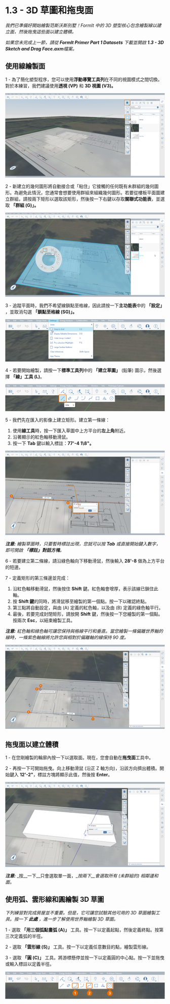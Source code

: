 # 1.3 - 3D 草圖和拖曳面

_我們已準備好開始繪製范斯沃斯別墅！FormIt 中的 3D 塑型核心包含繪製線以建立面，然後拖曳這些面以建立體積。_

_如果您未完成上一節，請從_ _**FormIt Primer Part 1 Datasets**_ _下載並開啟_ _**1.3 - 3D Sketch and Drag Face.axm**檔案。_

## **使用線繪製面**

1 - 為了簡化塑型程序，您可以使用**浮動導覽工具列**在不同的視圖模式之間切換。對於本練習，我們建議使用**透視 (VP)** 和 **3D 視圖 (V3)。**

![](<../../.gitbook/assets/0 (4).png>)

2 - 新建立的幾何圖形將自動接合或「粘住」它接觸的任何既有未群組的幾何圖形。為避免此情況，您通常會想要使用群組來組織幾何圖形。若要從樓板平面圖建立群組，請按兩下矩形以選取該矩形，然後按一下右鍵以存取**關聯式功能表**，並選取 **「群組 (G)」。**

![](<../../.gitbook/assets/1 (2).png>)

3 - 追蹤平面時，我們不希望線鎖點至格線，因此請按一下**主功能表**中的 **「設定」** ，並取消勾選 **「鎖點至格線 (SG)」。**

![](<../../.gitbook/assets/2 (12).png>)

4 - 若要開始繪製，請按一下**標準工具列**中的 **「建立草圖」** (鉛筆) 圖示，然後選擇 **「線」工具 (L)**。

![](<../../.gitbook/assets/3 (17).png>)

5 - 我們先在匯入的影像上建立矩形。建立第一條線：

1. 使用**線工具**時，按一下匯入草圖中上方平台的**左上角**附近。
2. 沿著顯示的紅色軸移動滑鼠。
3. 按一下 **Tab** 鍵以輸入標註：**77'-4 1\8"。**

![](<../../.gitbook/assets/4 (16).png>)

_**注意:** 繪製草圖時，只要暫時標註出現，您就可以按_ _**Tab** 或直接開始鍵入數字，_ _即可開啟_ _**「標註」對話方塊**。_

6 - 若要建立第二條線，請沿綠色軸向下移動滑鼠，然後輸入 **28'-8** 做為上方平台的短邊。

7 - 定義矩形的第三條邊並完成：

1. 沿紅色軸移動滑鼠，然後按住 **Shift** 鍵。紅色軸會增厚，表示該線已鎖住此軸。
2. 按 **Shift 鍵**的同時，將滑鼠移至繪製的第一個點。按一下以確認終點。
3. 第三點將自動設定，與由 (A) 定義的紅色軸，以及由 (B) 定義的綠色軸平行。
4. 最後，若要完成封閉矩形，請放開 **Shift** 鍵，然後按一下您繪製的第一個點。按兩次 **Esc**，以結束繪製工具。

_**注意:**_ _紅色軸和綠色軸可讓您保持與格線平行和垂直。當您繪製一條偏離世界軸的線時，一條紫色軸線將允許您與相對於偏離軸的線保持 90 度。_

![](<../../.gitbook/assets/5 (2) (1).png>)

## **拖曳面以建立體積**

1 - 在您剛繪製的輪廓內按一下以選取面。現在，您會自動在**拖曳面**工具中。

2 - 再按一下可開始拖曳。向上移動滑鼠 (沿正 Z 軸方向)，沿該方向擠出體積。開始鍵入 **12'-2"**，標註方塊將顯示此值，然後按 **Enter**。

![](<../../.gitbook/assets/6 (3) (1).png>)

_**注意:**_ _按__一下__只會選取單一面，__按兩下__會選取所有 (未群組的) 相鄰邊和面。_

## **使用弧、雲形線和圓繪製 3D 草圖**

_下列練習對完成房屋並不重要。但是，它可讓您試驗其他可用的 3D 草圖繪製工具。按一下_ _**此處**_ _，進一步了解使用世界軸繪製 3D 草圖。_

1 - 選取 **「用三個弧點畫弧 (A)」** 工具。按一下以定義起點，然後定義終點。按第三次定義弧的半徑。

2 - 選取 **「雲形線 (S)」** 工具。按一下以定義任意數目的點，繪製雲形線。

3 - 選取 **「圓 (C)」** 工具。將游標懸停並按一下以定義圓的中心點。按一下並拖曳或輸入標註以定義半徑。

![](<../../.gitbook/assets/7 (7).png>)
